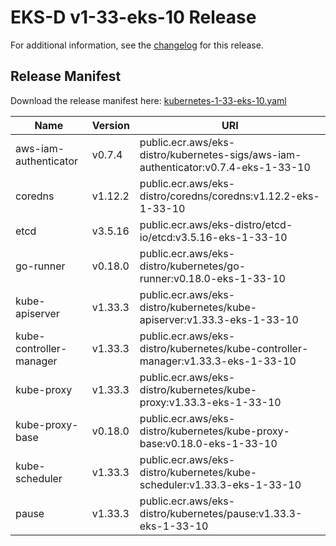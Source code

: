 # EKS-D v1-33-eks-10 Release

For additional information, see the [changelog](CHANGELOG-v1-33-eks-10.md) for this release.

## Release Manifest

Download the release manifest here: [kubernetes-1-33-eks-10.yaml](https://distro.eks.amazonaws.com/kubernetes-1-33/kubernetes-1-33-eks-10.yaml)

| Name | Version | URI |
|------|---------|-----|
| aws-iam-authenticator | v0.7.4 | public.ecr.aws/eks-distro/kubernetes-sigs/aws-iam-authenticator:v0.7.4-eks-1-33-10 |
| coredns | v1.12.2 | public.ecr.aws/eks-distro/coredns/coredns:v1.12.2-eks-1-33-10 |
| etcd | v3.5.16 | public.ecr.aws/eks-distro/etcd-io/etcd:v3.5.16-eks-1-33-10 |
| go-runner | v0.18.0 | public.ecr.aws/eks-distro/kubernetes/go-runner:v0.18.0-eks-1-33-10 |
| kube-apiserver | v1.33.3 | public.ecr.aws/eks-distro/kubernetes/kube-apiserver:v1.33.3-eks-1-33-10 |
| kube-controller-manager | v1.33.3 | public.ecr.aws/eks-distro/kubernetes/kube-controller-manager:v1.33.3-eks-1-33-10 |
| kube-proxy | v1.33.3 | public.ecr.aws/eks-distro/kubernetes/kube-proxy:v1.33.3-eks-1-33-10 |
| kube-proxy-base | v0.18.0 | public.ecr.aws/eks-distro/kubernetes/kube-proxy-base:v0.18.0-eks-1-33-10 |
| kube-scheduler | v1.33.3 | public.ecr.aws/eks-distro/kubernetes/kube-scheduler:v1.33.3-eks-1-33-10 |
| pause | v1.33.3 | public.ecr.aws/eks-distro/kubernetes/pause:v1.33.3-eks-1-33-10 |
